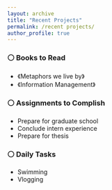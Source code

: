 ```yaml
---
layout: archive
title: "Recent Projects"
permalink: /recent projects/
author_profile: true
---
```



### ⚪ Books to Read
- 《Metaphors we live by》
- 《Information Management》

### ⚪ Assignments to Complish
- Prepare for graduate school
- Conclude intern experience
- Prepare for thesis

### ⚪ Daily Tasks 
- Swimming 
- Vlogging
